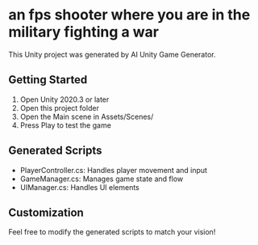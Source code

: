 # an fps shooter where you are in the military fighting a war

This Unity project was generated by AI Unity Game Generator.

## Getting Started

1. Open Unity 2020.3 or later
2. Open this project folder
3. Open the Main scene in Assets/Scenes/
4. Press Play to test the game

## Generated Scripts

- PlayerController.cs: Handles player movement and input
- GameManager.cs: Manages game state and flow
- UIManager.cs: Handles UI elements

## Customization

Feel free to modify the generated scripts to match your vision!
